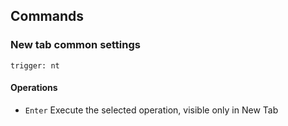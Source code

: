 ## Commands
### New tab common settings
`trigger: nt`    

#### Operations
- `Enter` Execute the selected operation, visible only in New Tab

